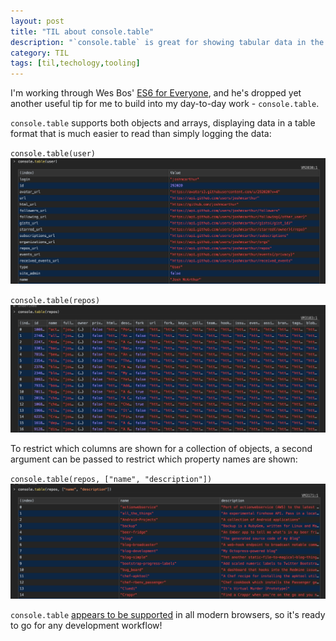```yaml
---
layout: post
title: "TIL about console.table"
description: "`console.table` is great for showing tabular data in the Chrome dev console."
category: TIL
tags: [til,techology,tooling]
---
```


I'm working through Wes Bos' [ES6 for Everyone](https://es6.io/), and he's dropped yet another useful tip for me to build into my day-to-day work - `console.table`.

`console.table` supports both objects and arrays, displaying data in a table format that is much
easier to read than simply logging the data:

`console.table(user)`
![Output of `console.table` with an object data structure](/img/posts/console-table-object.png)

`console.table(repos)`
![Output of `console.table` with an array data structure](/img/posts/console-table-array.png)

To restrict which columns are shown for a collection of objects, a second argument can be passed to restrict which property names are shown:

`console.table(repos, ["name", "description"])`
![Output of `console.table` with an array data structure and restricted columns](/img/posts/console-table-array-columns.png)

`console.table` [appears to be supported](https://developer.mozilla.org/en-US/docs/Web/API/Console/table) in all modern browsers, so it's ready to go for any development workflow!
